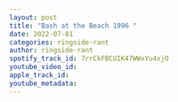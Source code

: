 ```yaml
---
layout: post
title: "Bash at the Beach 1996 "
date: 2022-07-01
categories: ringside-rant
author: ringside-rant
spotify_track_id: 7rrCkFBCUIK47WWxYu4xjO
youtube_video_id: 
apple_track_id: 
youtube_metadata: 
---
```

